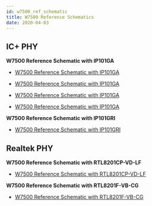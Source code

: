 ```yaml
---
id: w7500_ref_schematic
title: W7500 Reference Schematics
date: 2020-04-03
---
```



## IC+ PHY

**W7500 Reference Schematic with IP101GA**

  - [W7500 Reference Schematic with IP101GA](/img/products/w7500/ref_sch/w7500_ref_schematic_v1.1_ip_.pdf)
  
  - <a href="/img/products/w7500/ref_sch/w7500_ref_schematic_v1.1_ip_.pdf"> W7500 Reference Schematic with IP101GA </a>  
  
  - <a href="/img/products/w7500/ref_sch/w7500_ref_schematic_v1.1_ip_.pdf" target="_self"> W7500 Reference Schematic with IP101GA </a>  
  
  - <a href="/img/products/w7500/ref_sch/w7500_ref_schematic_v1.1_ip_.pdf" target="_blank"> W7500 Reference Schematic with IP101GA </a>  


**W7500 Reference Schematic with IP101GRI**

  - [W7500 Reference Schematic with IP101GRI](/img/products/w7500/w7500_ip101gri_reference_sch_20170525.pdf)


## Realtek PHY

**W7500 Reference Schematic with RTL8201CP-VD-LF**

   - [W7500 Reference Schematic with RTL8201CP-VD-LF](/img/products/w7500/ref_sch/w7500_ref_schematic_v1.1_rtl_.pdf)

**W7500 Reference Schematic with RTL8201F-VB-CG**

   - [W7500 Reference Schematic with RTL8201F-VB-CG](/img/products/w7500/w7500_rtl8201f_reference_sch.pdf)
